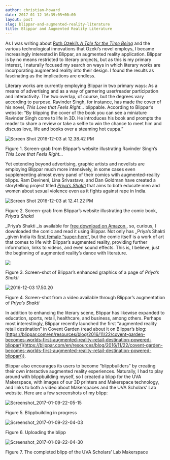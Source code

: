 ```yaml
---
author: christian-howard
date: 2017-01-12 16:39:05+00:00
layout: post
slug: blippar-and-augmented-reality-literature
title: Blippar and Augmented Reality Literature
---
```


As I was writing about [Ruth Ozeki’s _A Tale for the Time Being_](http://scholarslab.org/digital-humanities/hybrid-literature-ruth-ozekis-a-tale-for-the-time-being/) and the various technological innovations that Ozeki’s novel employs, I became increasingly interested in Blippar, an augmented reality application. Blippar is by no means restricted to literary projects, but as this is my primary interest, I naturally focused my search on ways in which literary works are incorporating augmented reality into their design. I found the results as fascinating as the implications are endless.

Literary works are currently employing Blippar in two primary ways: As a means of advertising and as a way of garnering user/reader participation and interactivity. The two overlap, of course, but the degrees vary according to purpose. Ravinder Singh, for instance, has made the cover of his novel, _This Love that Feels Right…_ blippable. According to Blippar’s website: “By blipping the cover of the book you can see a miniature Ravinder Singh come to life in 3D. He introduces his book and prompts the reader to share a review or take a selfie to win the chance to meet him and discuss love, life and books over a steaming hot cuppa.”



![Screen Shot 2016-12-03 at 12.38.42 PM](http://scholarslab.org/wp-content/uploads/2017/01/Screen-Shot-2016-12-03-at-12.38.42-PM-300x220.png)

Figure 1. Screen-grab from Blippar’s website illustrating Ravinder Singh’s _This Love that Feels Right…_



Yet extending beyond advertising, graphic artists and novelists are employing Blippar much more intensively, in some cases even supplementing almost every panel of their comics with augmented-reality blipps. Ram Devineni, Lina Srivastava, and Dan Goldman have created a storytelling project titled [_Priya’s Shakti_](http://www.priyashakti.com/) that aims to both educate men and women about sexual violence even as it fights against rape in India.



![Screen Shot 2016-12-03 at 12.41.22 PM](http://scholarslab.org/wp-content/uploads/2017/01/Screen-Shot-2016-12-03-at-12.41.22-PM-300x226.png)

Figure 2. Screen-grab from Blippar’s website illustrating the comic book, _Priya’s Shakti_



_Priya’s Shakti _is available for [free download on Amazon ](https://www.amazon.com/Priyas-Shakti-Ram-Devineni-ebook/dp/B00Q1YQWUG), so, curious, I downloaded the comic and read it using Blippar. Not only has _Priya’s Shakti _given India its [first female “super-hero”](http://www.bbc.com/news/world-asia-india-30288173), but the comic itself is a work of art that comes to life with Blippar’s augmented reality, providing further information, links to videos, and even sound effects. This is, I believe, just the beginning of augmented reality’s dance with literature.



![](http://static.scholarslab.org/wp-content/uploads/2017/01/2016-12-03-17.49.55-e1484256439261-229x300.png)

Figure 3. Screen-shot of Blippar’s enhanced graphics of a page of _Priya’s Shakti_



![2016-12-03 17.50.20](http://scholarslab.org/wp-content/uploads/2017/01/2016-12-03-17.50.20-e1484256535722-300x170.png)

Figure 4. Screen-shot from a video available through Blippar’s augmentation of _Priya’s Shakti_



In addition to enhancing the literary scene, Blippar has likewise expanded to education, sports, retail, healthcare, and business, among others. Perhaps most interestingly, Blippar recently launched the first “augmented reality retail destination” in Covent Garden (read about it on Blippar’s blog: [https://blippar.com/en/resources/blog/2016/11/22/covent-garden-becomes-worlds-first-augmented-reality-retail-destination-powered-blippar/](https://blippar.com/en/resources/blog/2016/11/22/covent-garden-becomes-worlds-first-augmented-reality-retail-destination-powered-blippar/)).

Blippar also encourages its users to become “blippbuilders” by creating their own interactive augmented reality experiences. Naturally, I had to play around with blippbuilding myself, so I created a blipp for the UVA Makerspace, with images of our 3D printers and Makerspace technology, and links to both a video about Makerspaces and the UVA Scholars’ Lab website. Here are a few screenshots of my blipp:



![Screenshot_2017-01-09-22-05-15](http://scholarslab.org/wp-content/uploads/2017/01/Screenshot_2017-01-09-22-05-15-e1484256610611-250x300.png)

Figure 5. Blippbuilding in progress



![Screenshot_2017-01-09-22-04-03](http://scholarslab.org/wp-content/uploads/2017/01/Screenshot_2017-01-09-22-04-03-e1484256645143-300x169.png)

Figure 6. Uploading the blipp



![Screenshot_2017-01-09-22-04-30](http://scholarslab.org/wp-content/uploads/2017/01/Screenshot_2017-01-09-22-04-30-e1484256687975-300x263.png)

Figure 7. The completed blipp of the UVA Scholars’ Lab Makerspace
